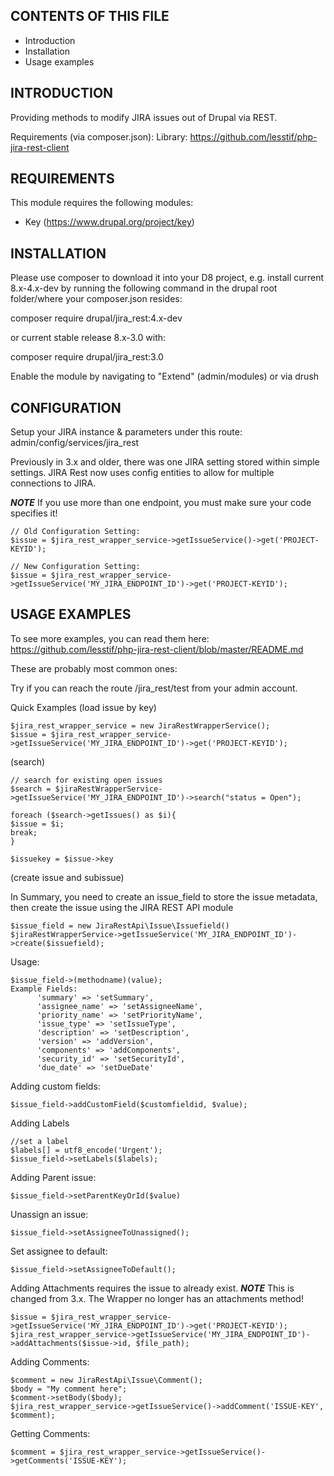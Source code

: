 CONTENTS OF THIS FILE
---------------------

* Introduction
* Installation
* Usage examples


INTRODUCTION
------------

Providing methods to modify JIRA issues
out of Drupal via REST.

Requirements (via composer.json):
Library: https://github.com/lesstif/php-jira-rest-client

REQUIREMENTS
------------

This module requires the following modules:

* Key (https://www.drupal.org/project/key)

INSTALLATION
------------

Please use composer to download it into your D8 project, e.g. install current 8.x-4.x-dev by running the
following command in the drupal root folder/where your composer.json resides:

composer require drupal/jira_rest:4.x-dev

or current stable release 8.x-3.0 with:

composer require drupal/jira_rest:3.0

Enable the module by navigating to "Extend" (admin/modules) or via drush

CONFIGURATION
-------------

Setup your JIRA instance & parameters under this route:
admin/config/services/jira_rest

Previously in 3.x and older, there was one JIRA setting stored within simple settings. JIRA Rest now uses config
entities to allow for multiple connections to JIRA.

***NOTE*** If you use more than one endpoint, you must make sure your code specifies it!
```
// Old Configuration Setting:
$issue = $jira_rest_wrapper_service->getIssueService()->get('PROJECT-KEYID');

// New Configuration Setting:
$issue = $jira_rest_wrapper_service->getIssueService('MY_JIRA_ENDPOINT_ID')->get('PROJECT-KEYID');
```


USAGE EXAMPLES
-------------
To see more examples, you can read them here: https://github.com/lesstif/php-jira-rest-client/blob/master/README.md

These are probably most common ones:

Try if you can reach the route /jira_rest/test from your admin account.

Quick Examples
(load issue by key)
```
$jira_rest_wrapper_service = new JiraRestWrapperService();
$issue = $jira_rest_wrapper_service->getIssueService('MY_JIRA_ENDPOINT_ID')->get('PROJECT-KEYID');
```
(search)
```
// search for existing open issues
$search = $jiraRestWrapperService->getIssueService('MY_JIRA_ENDPOINT_ID')->search("status = Open");

foreach ($search->getIssues() as $i){
$issue = $i;
break;
}

$issuekey = $issue->key
```

(create issue and subissue)

In Summary, you need to create an issue_field to store the issue metadata, then create the issue
using the JIRA REST API module
```
$issue_field = new JiraRestApi\Issue\Issuefield()
$jiraRestWrapperService->getIssueService('MY_JIRA_ENDPOINT_ID')->create($issuefield);
```

Usage:
```
$issue_field->(methodname)(value);
Example Fields:
      'summary' => 'setSummary',
      'assignee_name' => 'setAssigneeName',
      'priority_name' => 'setPriorityName',
      'issue_type' => 'setIssueType',
      'description' => 'setDescription',
      'version' => 'addVersion',
      'components' => 'addComponents',
      'security_id' => 'setSecurityId',
      'due_date' => 'setDueDate'
```
Adding custom fields:
```
$issue_field->addCustomField($customfieldid, $value);
```

Adding Labels
```
//set a label
$labels[] = utf8_encode('Urgent');
$issue_field->setLabels($labels);
```

Adding Parent issue:
```
$issue_field->setParentKeyOrId($value)
```

Unassign an issue:
```
$issue_field->setAssigneeToUnassigned();
```

Set assignee to default:
```
$issue_field->setAssigneeToDefault();
```

Adding Attachments requires the issue to already exist.
***NOTE*** This is changed from 3.x. The Wrapper no longer has an attachments method!
```
$issue = $jira_rest_wrapper_service->getIssueService('MY_JIRA_ENDPOINT_ID')->get('PROJECT-KEYID');
$jira_rest_wrapper_service->getIssueService('MY_JIRA_ENDPOINT_ID')->addAttachments($issue->id, $file_path);
```

Adding Comments:
```
$comment = new JiraRestApi\Issue\Comment();
$body = "My comment here";
$comment->setBody($body);
$jira_rest_wrapper_service->getIssueService()->addComment('ISSUE-KEY', $comment);
```

Getting Comments:
```
$comment = $jira_rest_wrapper_service->getIssueService()->getComments('ISSUE-KEY');
```

